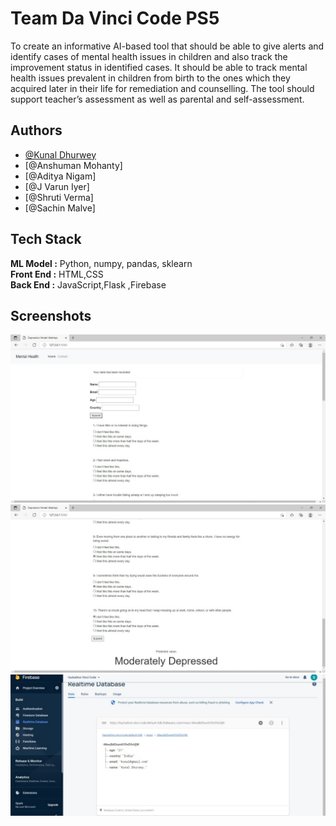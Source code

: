 
# Team Da Vinci Code PS5

To create an informative AI-based tool that should be able to give alerts and identify cases of mental health issues in children and also track the improvement status in identified cases. It should be able to track mental health issues prevalent in children from birth to the ones which they acquired later in their life for remediation and counselling. The tool should support teacher’s assessment as well as parental and self-assessment.






## Authors

- [@Kunal Dhurwey](https://github.com/kunaldhurwey04032001)
- [@Anshuman Mohanty]
- [@Aditya Nigam]
- [@J Varun Iyer]
- [@Shruti Verma]
- [@Sachin Malve]
## Tech Stack
**ML Model :** Python, numpy, pandas, sklearn  
**Front End :** HTML,CSS  
**Back End :** JavaScript,Flask ,Firebase

## Screenshots

![App Screenshot](screenshots/mainscreen1.jpeg)
![App Screenshot](screenshots/mainscreen2.jpeg)
![App Screenshot](screenshots/firebase.jpeg)
